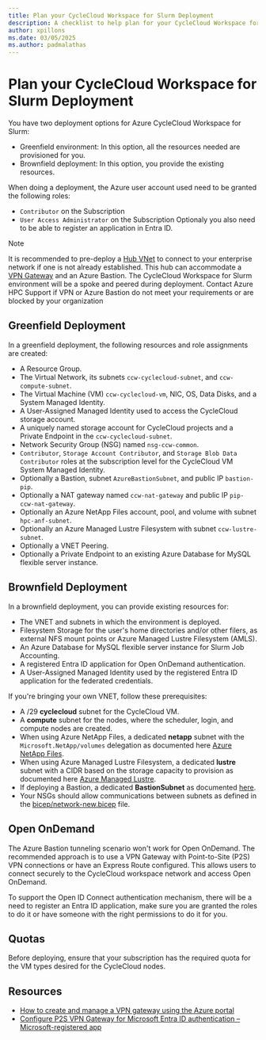 ```yaml
---
title: Plan your CycleCloud Workspace for Slurm Deployment
description: A checklist to help plan for your CycleCloud Workspace for Slurm deployment
author: xpillons
ms.date: 03/05/2025
ms.author: padmalathas
---
```


# Plan your CycleCloud Workspace for Slurm Deployment

You have two deployment options for Azure CycleCloud Workspace for Slurm:
- Greenfield environment: In this option, all the resources needed are provisioned for you.
- Brownfield deployment: In this option, you provide the existing resources.

When doing a deployment, the Azure user account used need to be granted the following roles:
- `Contributor` on the Subscription
- `User Access Administrator` on the Subscription
Optionaly you also need to be able to register an application in Entra ID.

> [!NOTE]
> It is recommended to pre-deploy a [Hub VNet](/azure/architecture/networking/architecture/hub-spoke) to connect to your enterprise network if one is not already established. This hub can accommodate a [VPN Gateway](/azure/vpn-gateway/tutorial-create-gateway-portal) and an Azure Bastion. The CycleCloud Workspace for Slurm environment will be a spoke and peered during deployment.
> Contact Azure HPC Support if VPN or Azure Bastion do not meet your requirements or are blocked by your organization

## Greenfield Deployment

In a greenfield deployment, the following resources and role assignments are created:
- A Resource Group.
- The Virtual Network, its subnets `ccw-cyclecloud-subnet`, and `ccw-compute-subnet`.
- The Virtual Machine (VM) `ccw-cyclecloud-vm`, NIC, OS, Data Disks, and a System Managed Identity.
- A User-Assigned Managed Identity used to access the CycleCloud storage account.
- A uniquely named storage account for CycleCloud projects and a Private Endpoint in the `ccw-cyclecloud-subnet`.
- Network Security Group (NSG) named `nsg-ccw-common`.
- `Contributor`, `Storage Account Contributor`, and `Storage Blob Data Contributor` roles at the subscription level for the CycleCloud VM System Managed Identity.
- Optionally a Bastion, subnet `AzureBastionSubnet`, and public IP `bastion-pip`.
- Optionally a NAT gateway named `ccw-nat-gateway` and public IP `pip-ccw-nat-gateway`.
- Optionally an Azure NetApp Files account, pool, and volume with subnet `hpc-anf-subnet`.
- Optionally an Azure Managed Lustre Filesystem with subnet `ccw-lustre-subnet`.
- Optionally a VNET Peering.
- Optionally a Private Endpoint to an existing Azure Database for MySQL flexible server instance.

## Brownfield Deployment

In a brownfield deployment, you can provide existing resources for:
- The VNET and subnets in which the environment is deployed.
- Filesystem Storage for the user's home directories and/or other filers, as external NFS mount points or Azure Managed Lustre Filesystem (AMLS).
- An Azure Database for MySQL flexible server instance for Slurm Job Accounting.
- A registered Entra ID application for Open OnDemand authentication.
- A User-Assigned Managed Identity used by the registered Entra ID application for the federated credentials.

If you're bringing your own VNET, follow these prerequisites:
- A /29 **cyclecloud** subnet for the CycleCloud VM.
- A **compute** subnet for the nodes, where the scheduler, login, and compute nodes are created.
- When using Azure NetApp Files, a dedicated **netapp** subnet with the `Microsoft.NetApp/volumes` delegation as documented here [Azure NetApp Files](/azure/azure-netapp-files/azure-netapp-files-introduction).
- When using Azure Managed Lustre Filesystem, a dedicated **lustre** subnet with a CIDR based on the storage capacity to provision as documented here [Azure Managed Lustre](/azure/azure-managed-lustre/amlfs-overview).
- If deploying a Bastion, a dedicated **BastionSubnet** as documented [here](/azure/bastion/configuration-settings#subnet).
- Your NSGs should allow communications between subnets as defined in the [bicep/network-new.bicep](https://github.com/Azure/cyclecloud-slurm-workspace/blob/main/bicep/network-new.bicep) file.

## Open OnDemand

The Azure Bastion tunneling scenario won't work for Open OnDemand. The recommended approach is to use a VPN Gateway with Point-to-Site (P2S) VPN connections or have an Express Route configured. This allows users to connect securely to the CycleCloud workspace network and access Open OnDemand.

To support the Open ID Connect authentication mechanism, there will be a need to register an Entra ID application, make sure you are granted the roles to do it or have someone with the right permissions to do it for you.

## Quotas

Before deploying, ensure that your subscription has the required quota for the VM types desired for the CycleCloud nodes.

## Resources

* [How to create and manage a VPN gateway using the Azure portal](/azure/vpn-gateway/tutorial-create-gateway-portal)
* [Configure P2S VPN Gateway for Microsoft Entra ID authentication – Microsoft-registered app](/azure/vpn-gateway/point-to-site-entra-gateway)
